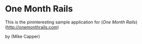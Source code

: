 # One Month Rails

This is the pininteresting sample application for
(*One Month Rails*)(http://onemonthrails.com)

by (Mike Capper)